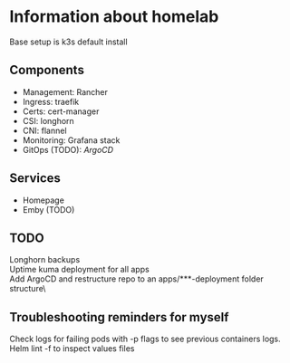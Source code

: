 # Information about homelab
Base setup is k3s default install

## Components
 - Management: Rancher
 - Ingress: traefik
 - Certs: cert-manager
 - CSI: longhorn
 - CNI: flannel
 - Monitoring: Grafana stack
 - GitOps (TODO): *ArgoCD*

## Services
 - Homepage
 - Emby (TODO)

## TODO
Longhorn backups\
Uptime kuma deployment for all apps\
Add ArgoCD and restructure repo to an apps/***-deployment folder structure\

## Troubleshooting reminders for myself
Check logs for failing pods with -p flags to see previous containers logs.
Helm lint -f to inspect values files
